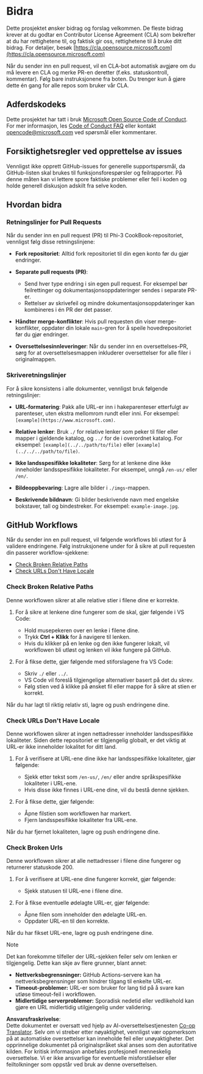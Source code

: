<!--
CO_OP_TRANSLATOR_METADATA:
{
  "original_hash": "90d0d072cf26ccc1f271a580d3e45d70",
  "translation_date": "2025-07-09T18:30:07+00:00",
  "source_file": "CONTRIBUTING.md",
  "language_code": "no"
}
-->
# Bidra

Dette prosjektet ønsker bidrag og forslag velkommen. De fleste bidrag krever at du godtar en Contributor License Agreement (CLA) som bekrefter at du har rettighetene til, og faktisk gir oss, rettighetene til å bruke ditt bidrag. For detaljer, besøk [https://cla.opensource.microsoft.com](https://cla.opensource.microsoft.com)

Når du sender inn en pull request, vil en CLA-bot automatisk avgjøre om du må levere en CLA og merke PR-en deretter (f.eks. statuskontroll, kommentar). Følg bare instruksjonene fra boten. Du trenger kun å gjøre dette én gang for alle repos som bruker vår CLA.

## Adferdskodeks

Dette prosjektet har tatt i bruk [Microsoft Open Source Code of Conduct](https://opensource.microsoft.com/codeofconduct/).  
For mer informasjon, les [Code of Conduct FAQ](https://opensource.microsoft.com/codeofconduct/faq/) eller kontakt [opencode@microsoft.com](mailto:opencode@microsoft.com) ved spørsmål eller kommentarer.

## Forsiktighetsregler ved opprettelse av issues

Vennligst ikke opprett GitHub-issues for generelle supportspørsmål, da GitHub-listen skal brukes til funksjonsforespørsler og feilrapporter. På denne måten kan vi lettere spore faktiske problemer eller feil i koden og holde generell diskusjon adskilt fra selve koden.

## Hvordan bidra

### Retningslinjer for Pull Requests

Når du sender inn en pull request (PR) til Phi-3 CookBook-repositoriet, vennligst følg disse retningslinjene:

- **Fork repositoriet**: Alltid fork repositoriet til din egen konto før du gjør endringer.

- **Separate pull requests (PR)**:
  - Send hver type endring i sin egen pull request. For eksempel bør feilrettinger og dokumentasjonsoppdateringer sendes i separate PR-er.
  - Rettelser av skrivefeil og mindre dokumentasjonsoppdateringer kan kombineres i én PR der det passer.

- **Håndter merge-konflikter**: Hvis pull requesten din viser merge-konflikter, oppdater din lokale `main`-gren for å speile hovedrepositoriet før du gjør endringer.

- **Oversettelsesinnleveringer**: Når du sender inn en oversettelses-PR, sørg for at oversettelsesmappen inkluderer oversettelser for alle filer i originalmappen.

### Skriveretningslinjer

For å sikre konsistens i alle dokumenter, vennligst bruk følgende retningslinjer:

- **URL-formatering**: Pakk alle URL-er inn i hakeparenteser etterfulgt av parenteser, uten ekstra mellomrom rundt eller inni. For eksempel: `[example](https://www.microsoft.com)`.

- **Relative lenker**: Bruk `./` for relative lenker som peker til filer eller mapper i gjeldende katalog, og `../` for de i overordnet katalog. For eksempel: `[example](../../path/to/file)` eller `[example](../../../path/to/file)`.

- **Ikke landsspesifikke lokaliteter**: Sørg for at lenkene dine ikke inneholder landsspesifikke lokaliteter. For eksempel, unngå `/en-us/` eller `/en/`.

- **Bildeoppbevaring**: Lagre alle bilder i `./imgs`-mappen.

- **Beskrivende bildnavn**: Gi bilder beskrivende navn med engelske bokstaver, tall og bindestreker. For eksempel: `example-image.jpg`.

## GitHub Workflows

Når du sender inn en pull request, vil følgende workflows bli utløst for å validere endringene. Følg instruksjonene under for å sikre at pull requesten din passerer workflow-sjekkene:

- [Check Broken Relative Paths](../..)  
- [Check URLs Don't Have Locale](../..)

### Check Broken Relative Paths

Denne workflowen sikrer at alle relative stier i filene dine er korrekte.

1. For å sikre at lenkene dine fungerer som de skal, gjør følgende i VS Code:
    - Hold musepekeren over en lenke i filene dine.
    - Trykk **Ctrl + Klikk** for å navigere til lenken.
    - Hvis du klikker på en lenke og den ikke fungerer lokalt, vil workflowen bli utløst og lenken vil ikke fungere på GitHub.

1. For å fikse dette, gjør følgende med stiforslagene fra VS Code:
    - Skriv `./` eller `../`.
    - VS Code vil foreslå tilgjengelige alternativer basert på det du skrev.
    - Følg stien ved å klikke på ønsket fil eller mappe for å sikre at stien er korrekt.

Når du har lagt til riktig relativ sti, lagre og push endringene dine.

### Check URLs Don't Have Locale

Denne workflowen sikrer at ingen nettadresser inneholder landsspesifikke lokaliteter. Siden dette repositoriet er tilgjengelig globalt, er det viktig at URL-er ikke inneholder lokalitet for ditt land.

1. For å verifisere at URL-ene dine ikke har landsspesifikke lokaliteter, gjør følgende:

    - Sjekk etter tekst som `/en-us/`, `/en/` eller andre språkspesifikke lokaliteter i URL-ene.
    - Hvis disse ikke finnes i URL-ene dine, vil du bestå denne sjekken.

1. For å fikse dette, gjør følgende:
    - Åpne filstien som workflowen har markert.
    - Fjern landsspesifikke lokaliteter fra URL-ene.

Når du har fjernet lokaliteten, lagre og push endringene dine.

### Check Broken Urls

Denne workflowen sikrer at alle nettadresser i filene dine fungerer og returnerer statuskode 200.

1. For å verifisere at URL-ene dine fungerer korrekt, gjør følgende:
    - Sjekk statusen til URL-ene i filene dine.

2. For å fikse eventuelle ødelagte URL-er, gjør følgende:
    - Åpne filen som inneholder den ødelagte URL-en.
    - Oppdater URL-en til den korrekte.

Når du har fikset URL-ene, lagre og push endringene dine.

> [!NOTE]  
>  
> Det kan forekomme tilfeller der URL-sjekken feiler selv om lenken er tilgjengelig. Dette kan skje av flere grunner, blant annet:  
>  
> - **Nettverksbegrensninger:** GitHub Actions-servere kan ha nettverksbegrensninger som hindrer tilgang til enkelte URL-er.  
> - **Timeout-problemer:** URL-er som bruker for lang tid på å svare kan utløse timeout-feil i workflowen.  
> - **Midlertidige serverproblemer:** Sporadisk nedetid eller vedlikehold kan gjøre en URL midlertidig utilgjengelig under validering.

**Ansvarsfraskrivelse**:  
Dette dokumentet er oversatt ved hjelp av AI-oversettelsestjenesten [Co-op Translator](https://github.com/Azure/co-op-translator). Selv om vi streber etter nøyaktighet, vennligst vær oppmerksom på at automatiske oversettelser kan inneholde feil eller unøyaktigheter. Det opprinnelige dokumentet på originalspråket skal anses som den autoritative kilden. For kritisk informasjon anbefales profesjonell menneskelig oversettelse. Vi er ikke ansvarlige for eventuelle misforståelser eller feiltolkninger som oppstår ved bruk av denne oversettelsen.